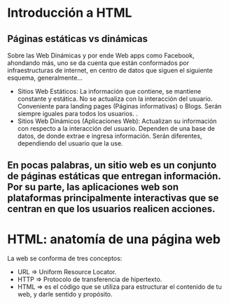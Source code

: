 # Introducción a HTML

## Páginas estáticas vs dinámicas
Sobre las Web Dinámicas y por ende Web apps como Facebook, ahondando más, uno se da cuenta que están conformados por infraestructuras de internet, en centro de datos que siguen el siguiente esquema, generalmente…

* Sitios Web Estáticos: La información que contiene, se mantiene constante y estática. No se actualiza con la interacción del usuario. Conveniente para landing pages (Páginas informativas) o Blogs.
Serán siempre iguales para todos los usuarios.
.
* Sitios Web Dinámicos (Aplicaciones Web): Actualizan su información con respecto a la interacción del usuario. Dependen de una base de datos, de donde extrae e ingresa información.
Serán diferentes, dependiendo del usuario que la use.

En pocas palabras, un sitio web es un conjunto de páginas estáticas que entregan información. Por su parte, las aplicaciones web son plataformas principalmente interactivas que se centran en que los usuarios realicen acciones.
--------------

# HTML: anatomía de una página web

La web se conforma de tres conceptos:
* URL => Uniform Resource Locator.
* HTTP => Protocolo de transferencia de hipertexto.
*  HTML => es el código que se utiliza para estructurar el contenido de tu web, y darle sentido y propósito.

